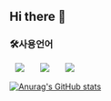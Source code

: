## Hi there 👋

<h3>🛠사용언어</h3>
<div>
<img src="https://img.shields.io/badge/Unity-007396?style=flat-square&logo=Unity&logoColor=white" style="height : auto; margin-left : 10px; margin-right : 10px;"/></a>&nbsp;
<img src="https://img.shields.io/badge/C++-00599C?style=flat-square&logo=C%2B%2B&logoColor=white" style="height : auto; margin-left : 10px; margin-right : 10px;"/></a>&nbsp;
<img src="https://img.shields.io/badge/Python-3776AB?style=flat-square&logo=python&logoColor=white" style="height : auto; margin-left : 10px; margin-right : 10px;"/></a>&nbsp;
</div>

[![Anurag's GitHub stats](https://github-readme-stats.vercel.app/api?username=jsm0325)](https://github.com/anuraghazra/github-readme-stats)
